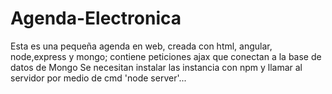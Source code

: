 # Agenda-Electronica
Esta es una pequeña agenda en web, creada con html, angular, node,express y mongo; contiene peticiones ajax que conectan a la base de datos de Mongo
Se necesitan instalar las instancia con npm  y llamar al servidor por medio de cmd 'node server'...
